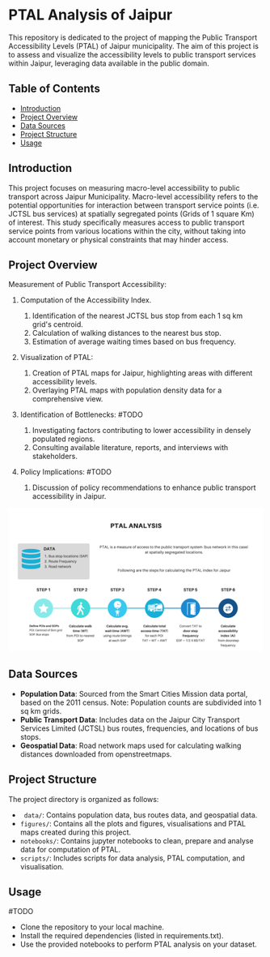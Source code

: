 # PTAL Analysis of Jaipur

This repository is dedicated to the project of mapping the Public Transport Accessibility Levels (PTAL) of Jaipur
municipality. The aim of this project is to assess and visualize the accessibility levels to public transport services
within Jaipur, leveraging data available in the public domain.

## Table of Contents

- [Introduction](#introduction)
- [Project Overview](#project-overview)
- [Data Sources](#data-sources)
- [Project Structure](#project-structure)
- [Usage](#usage)

## Introduction

This project focuses on measuring macro-level accessibility to public transport across Jaipur Municipality.
Macro-level accessibility refers to the potential opportunities for interaction between
transport service points (i.e. JCTSL bus services) at spatially segregated points (Grids of 1 square Km) of interest.
This study specifically measures access to public
transport service points from various locations within the city, without taking into account monetary or physical
constraints that may hinder access.

## Project Overview

Measurement of Public Transport Accessibility:

1. Computation of the Accessibility Index.
    1. Identification of the nearest JCTSL bus stop from each 1 sq km grid's centroid.
    1. Calculation of walking distances to the nearest bus stop.
    1. Estimation of average waiting times based on bus frequency.

1. Visualization of PTAL:
    1. Creation of PTAL maps for Jaipur, highlighting areas with different accessibility levels.
    1. Overlaying PTAL maps with population density data for a comprehensive view.

1. Identification of Bottlenecks: #TODO
    1. Investigating factors contributing to lower accessibility in densely populated regions.
    1. Consulting available literature, reports, and interviews with stakeholders.

1. Policy Implications: #TODO
    1. Discussion of policy recommendations to enhance public transport accessibility in Jaipur.

<img src="figures/overview.png" width="1200">

## Data Sources

* **Population Data**: Sourced from the Smart Cities Mission data portal, based on the 2011 census. Note: Population counts
  are subdivided into 1 sq km grids.
* **Public Transport Data**: Includes data on the Jaipur City Transport Services Limited (JCTSL) bus routes,
  frequencies, and locations of bus stops.
* **Geospatial Data**: Road network maps used for calculating walking distances downloaded from openstreetmaps.

## Project Structure

The project directory is organized as follows:

* `` data/``: Contains population data, bus routes data, and geospatial data.
* ``figures/``: Contains all the plots and figures, visualisations and PTAL maps created during this project.
* ``notebooks/``: Contains jupyter notebooks to clean, prepare and analyse data for computation of PTAL.
* ``scripts/``: Includes scripts for data analysis, PTAL computation, and visualisation.

## Usage

#TODO

* Clone the repository to your local machine.
* Install the required dependencies (listed in requirements.txt).
* Use the provided notebooks to perform PTAL analysis on your dataset.



